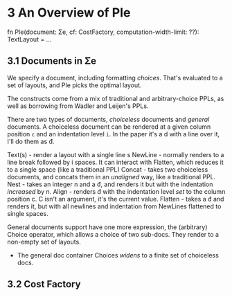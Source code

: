 # 3 An Overview of PIe

fn PIe(document: Σe, cf: CostFactory, computation-width-limit: ??): TextLayout = ...

## 3.1 Documents in Σe
We specify a document, including formatting _choices_. That's evaluated to a set of layouts, and PIe picks the optimal layout. 

The constructs come from a mix of traditional and arbitrary-choice PPLs, as well as borrowing from Wadler and Leijen's PPLs.

There are two types of documents, _choiceless_ documents and _general_ documents. A choiceless document can be rendered at a given column position `c` and an indentation level `i`. In the paper it's a d with a line over it, I'll do them as đ.

Text(s) - render a layout with a single line s
NewLine - normally renders to a line break followed by i spaces. It can interact with Flatten, which reduces it to a single space (like a traditional PPL)
Concat - takes two choiceless documents, and concats them in an _unaligned_ way, like a traditional PPL.
Nest - takes an integer n and a đ, and renders it but with the indentation _increased_ by n.
Align - renders đ with the indentation level _set_ to the column position c. C isn't an argument, it's the current value.
Flatten - takes a đ and renders it, but with all newlines and indentation from NewLines flattened to single spaces.

General documents support have one more expression, the (arbitrary) Choice operator, which allows a choice of two sub-docs. They render to a non-empty set of layouts. 
- The general doc container Choices _widens_ to a finite set of choiceless docs. 

## 3.2 Cost Factory
